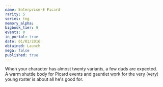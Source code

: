 ```yaml
---
name: Enterprise-E Picard
rarity: 5
series: tng
memory_alpha:
bigbook_tier: 9
events: 0
in_portal: true
date: 01/01/2016
obtained: Launch
mega: false
published: true
---
```


When your character has almost twenty variants, a few duds are expected. A warm shuttle body for Picard events and gauntlet work for the very (very) young roster is about all he's good for.
